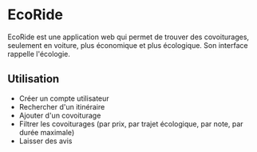 # EcoRide

EcoRide est une application web qui permet de trouver des covoiturages, seulement en voiture, plus économique et plus écologique. Son interface rappelle l'écologie.

## Utilisation

- Créer un compte utilisateur
- Rechercher d'un itinéraire
- Ajouter d'un covoiturage
- Filtrer les covoiturages (par prix, par trajet écologique, par note, par durée maximale)
- Laisser des avis

